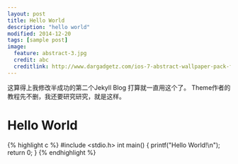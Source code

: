 ```yaml
---
layout: post
title: Hello World
description: "hello world"
modified: 2014-12-20
tags: [sample post]
image:
  feature: abstract-3.jpg
  credit: abc
  creditlink: http://www.dargadgetz.com/ios-7-abstract-wallpaper-pack-for-iphone-5-and-ipod-touch-retina/
---
```


 这算得上我修改半成功的第二个Jekyll Blog
 打算就一直用这个了。
 Theme作者的教程先不删，我还要研究研究，就是这样。


# Hello World

{% highlight c %}
 #include <stdio.h>
 int main()
 {
	printf("Hello World!\n"); 
	return 0;
 }
{% endhighlight %}



